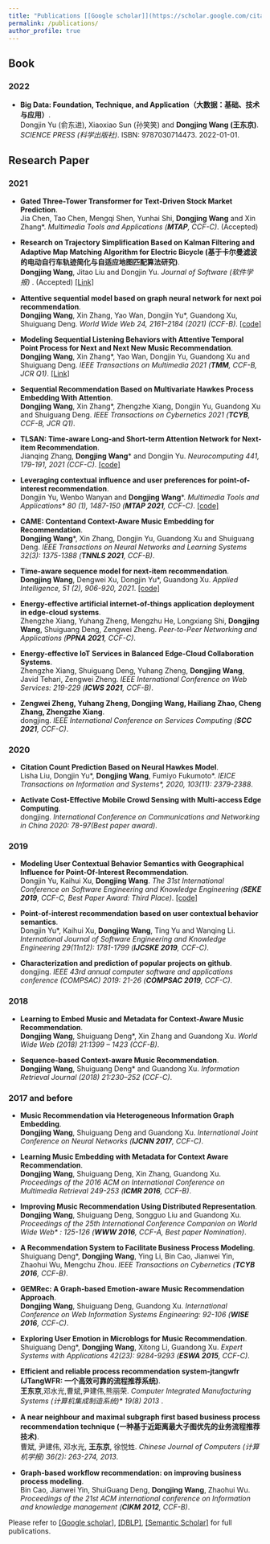 ```yaml
---
title: "Publications [[Google scholar]](https://scholar.google.com/citations?user=D1_RC_kAAAAJ&hl=zh-CN), [[DBLP]](https://dblp.org/pid/121/4337.html), [[Semantic Scholar]](https://www.semanticscholar.org/author/2940191)"
permalink: /publications/
author_profile: true
---
```

<!--上述代码必须从第一行开始-->


## Book
### 2022
* <b>Big Data: Foundation, Technique, and Application（大数据：基础、技术与应用）</b>. 
<br> Dongjin Yu (俞东进), Xiaoxiao Sun (孙笑笑) and <b>Dongjing Wang (王东京)</b>. <i>SCIENCE PRESS (科学出版社)</i>. ISBN: 9787030714473. 2022-01-01. <br>


## Research Paper
### 2021
* <b>Gated Three-Tower Transformer for Text-Driven Stock Market Prediction</b>. 
<br> Jia Chen, Tao Chen, Mengqi Shen, Yunhai Shi, <b>Dongjing Wang</b> and Xin Zhang\*. <i>Multimedia Tools and Applications (**MTAP**, CCF-C)</i>. (Accepted) <br>

* <b>Research on Trajectory Simplification Based on Kalman Filtering and Adaptive Map Matching Algorithm for Electric Bicycle (基于卡尔曼滤波的电动自行车轨迹简化与自适应地图匹配算法研究)</b>. 
<br> <b>Dongjing Wang</b>, Jitao Liu and Dongjin Yu. <i>Journal of Software (软件学报) </i>. (Accepted)
[[Link]](http://www.jos.org.cn/jos/article/abstract/La006) <br>

* <b>Attentive sequential model based on graph neural network for next poi recommendation</b>. 
<br> <b>Dongjing Wang</b>, Xin Zhang, Yao Wan, Dongjin Yu\*, Guandong Xu, Shuiguang Deng. <i> World Wide Web 24, 2161–2184 (2021) (CCF-B)</i>. [[code]](https://github.com/HduDBSI/ASGNN) <br>

* <b>Modeling Sequential Listening Behaviors with Attentive Temporal Point Process for Next and Next New Music Recommendation</b>. 
<br> <b>Dongjing Wang</b>, Xin Zhang\*, Yao Wan, Dongjin Yu, Guandong Xu and Shuiguang Deng. <i>IEEE Transactions on Multimedia 2021 (**TMM**, CCF-B, JCR Q1)</i>. [[Link]](https://doi.org/10.1109/TMM.2021.3114545) <br>

* <b>Sequential Recommendation Based on Multivariate Hawkes Process Embedding With Attention</b>. 
<br> <b>Dongjing Wang</b>, Xin Zhang\*, Zhengzhe Xiang, Dongjin Yu, Guandong Xu and Shuiguang Deng. <i>IEEE Transactions on Cybernetics 2021 (**TCYB**, CCF-B, JCR Q1)</i>. <br>

* <b>TLSAN: Time-aware Long-and Short-term Attention Network for Next-item Recommendation</b>. 
<br> Jianqing Zhang, <b> Dongjing Wang</b>\* and Dongjin Yu. <i>Neurocomputing 441, 179-191, 2021 (CCF-C)</i>. [[code]](https://github.com/TsingZ0/TLSAN) <br>


* <b>Leveraging contextual influence and user preferences for point-of-interest recommendation</b>. 
<br>  Dongjin Yu, Wenbo Wanyan and <b> Dongjing Wang</b>\*. <i>Multimedia Tools and Applications* 80 (1), 1487-150 (**MTAP 2021**, CCF-C)</i>. [[code]](http://dbsi.hdu.edu.cn/CPAM/) <br>

* <b>CAME: Contentand Context-Aware Music Embedding for Recommendation</b>. 
<br> <b>Dongjing Wang</b>\*, Xin Zhang, Dongjin Yu, Guandong Xu and Shuiguang Deng. <i>IEEE Transactions on Neural Networks and Learning Systems 32(3): 1375-1388 (**TNNLS 2021**, CCF-B)</i>.  <br>

* <b> Time-aware sequence model for next-item recommendation</b>. 
<br> <b> Dongjing Wang</b>, Dengwei Xu, Dongjin Yu\*, Guandong Xu. <i>Applied Intelligence, 51 (2), 906-920, 2021</i>.  [[code]](https://github.com/vallzey/IDLSTM) <br>

* <b> Energy-effective artificial internet-of-things application deployment in edge-cloud systems</b>. 
<br> Zhengzhe Xiang, Yuhang Zheng, Mengzhu He, Longxiang Shi, <b>Dongjing Wang</b>, Shuiguang Deng, Zengwei Zheng. <i>Peer-to-Peer Networking and Applications (**PPNA 2021**, CCF-C)</i>.  <br>

* <b> Energy-effective IoT Services in Balanced Edge-Cloud Collaboration Systems</b>. 
<br> Zhengzhe Xiang, Shuiguang Deng, Yuhang Zheng, <b>Dongjing Wang</b>, Javid Tehari, Zengwei Zheng. <i> IEEE International Conference on Web Services: 219-229 (**ICWS 2021**, CCF-B)</i>.  <br>

* <b> Zengwei Zheng, Yuhang Zheng, <b>Dongjing Wang</b>, Hailiang Zhao, Cheng Zhang, Zhengzhe Xiang</b>. 
<br> dongjing. <i>IEEE International Conference on Services Computing (**SCC 2021**, CCF-C)</i>.  <br>

### 2020

* <b> Citation Count Prediction Based on Neural Hawkes Model</b>. 
<br> Lisha Liu, Dongjin Yu\*, <b> Dongjing Wang</b>, Fumiyo Fukumoto\*. <i>IEICE Transactions on Information and Systems*, 2020, 103(11): 2379-2388</i>.  <br>

* <b> Activate Cost-Effective Mobile Crowd Sensing with Multi-access Edge Computing</b>. 
<br> dongjing. <i>International Conference on Communications and Networking in China 2020: 78-97(Best paper award)</i>.  <br>



### 2019

* <b> Modeling User Contextual Behavior Semantics with Geographical Influence for Point-Of-Interest Recommendation</b>. 
<br> Dongjin Yu, Kaihui Xu, <b> Dongjing Wang</b>. <i>The 31st International Conference on Software Engineering and Knowledge Engineering (**SEKE 2019**, CCF-C, Best Paper Award: Third Place)</i>. [[code]](https://github.com/Skyexu/HeteGeoRankRec) <br>


* <b> Point-of-interest recommendation based on user contextual behavior semantics</b>. 
<br> Dongjin Yu\*, Kaihui Xu, <b>Dongjing Wang</b>, Ting Yu and Wanqing Li. <i>International Journal of Software Engineering and Knowledge Engineering 29(11n12): 1781-1799 (**IJCSKE 2019**, CCF-C)</i>.  <br>


* <b> Characterization and prediction of popular projects on github</b>. 
<br> dongjing. <i>IEEE 43rd annual computer software and applications conference (COMPSAC) 2019: 21-26 (**COMPSAC 2019**, CCF-C)</i>.  <br>

### 2018 

* <b> Learning to Embed Music and Metadata for Context-Aware Music Recommendation</b>. 
<br> <b>Dongjing Wang</b>, Shuiguang Deng\*, Xin Zhang and Guandong Xu. <i>World Wide Web (2018) 21:1399 – 1423 (CCF-B)</i>.  <br>

* <b> Sequence-based Context-aware Music Recommendation</b>. 
<br> <b>Dongjing Wang</b>, Shuiguang Deng\* and Guandong Xu. <i>Information Retrieval Journal (2018) 21:230–252 (CCF-C)</i>.  <br>



### 2017 and before

* <b> Music Recommendation via Heterogeneous Information Graph Embedding</b>. 
<br> <b>Dongjing Wang</b>, Shuiguang Deng and Guandong Xu. <i> International Joint Conference on Neural Networks (**IJCNN 2017**, CCF-C)</i>.  <br>


* <b> Learning Music Embedding with Metadata for Context Aware Recommendation</b>. 
<br> <b>Dongjing Wang</b>, Shuiguang Deng, Xin Zhang, Guandong Xu. <i> Proceedings of the 2016 ACM on International Conference on Multimedia Retrieval 249-253 (**ICMR 2016**, CCF-B)</i>.  <br>


* <b> Improving Music Recommendation Using Distributed Representation</b>. 
<br> <b>Dongjing Wang</b>, Shuiguang Deng, Songguo Liu and Guandong Xu. <i>Proceedings of the 25th International Conference Companion on World Wide Web* : 125-126 (**WWW 2016**, CCF-A, Best paper Nomination)</i>.  <br>

* <b> A Recommendation System to Facilitate Business Process Modeling</b>. 
<br> Shuiguang Deng\*, <b>Dongjing Wang</b>, Ying Li, Bin Cao, Jianwei Yin, Zhaohui Wu, Mengchu Zhou. <i>IEEE Transactions on Cybernetics (**TCYB 2016**, CCF-B)</i>.  <br>

* <b> GEMRec: A Graph-based Emotion-aware Music Recommendation Approach</b>. 
<br> <b>Dongjing Wang</b>, Shuiguang Deng, Guandong Xu. <i>International Conference on Web Information Systems Engineering: 92-106 (**WISE 2016**, CCF-C)</i>.  <br>

* <b> Exploring User Emotion in Microblogs for Music Recommendation</b>. 
<br> Shuiguang Deng\*, <b>Dongjing Wang</b>, Xitong Li, Guandong Xu. <i>Expert Systems with Applications 42(23): 9284-9293 (**ESWA 2015**, CCF-C)</i>.  <br>

* <b> Efficient and reliable process recommendation system-jtangwfr (JTangWFR: 一个高效可靠的流程推荐系统)</b>. 
<br> <b>王东京</b>,邓水光,曹斌,尹建伟,熊丽荣. <i>Computer Integrated Manufacturing Systems (计算机集成制造系统)* 19(8) 2013 </i>.  <br>

* <b> A near neighbour and maximal subgraph first based business process recommendation technique (一种基于近距离最大子图优先的业务流程推荐技术)</b>. 
<br> 曹斌, 尹建伟, 邓水光, <b>王东京</b>, 徐悦甡. <i>Chinese Journal of Computers (计算机学报) 36(2): 263-274, 2013</i>.  <br>

* <b> Graph-based workflow recommendation: on improving business process modeling</b>. 
<br> Bin Cao, Jianwei Yin, ShuiGuang Deng, <b>Dongjing Wang</b>, Zhaohui Wu. <i>Proceedings of the 21st ACM international conference on Information and knowledge management (**CIKM 2012**, CCF-B)</i>.  <br>




Please refer to [[Google scholar]](https://scholar.google.com/citations?user=D1_RC_kAAAAJ&hl=zh-CN), [[DBLP]](https://dblp.org/pid/121/4337.html), [[Semantic Scholar]](https://www.semanticscholar.org/author/2940191) for full publications.

<!-- refer to https://yubowen-ph.github.io/publications/-->

